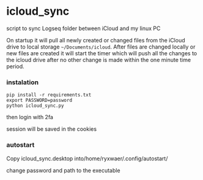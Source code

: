 # icloud_sync
script to sync Logseq folder between iCloud and my linux PC

On startup it will pull all newly created or changed files from the iCloud drive to local storage `~/Documents/icloud`.
After files are changed locally or new files are created it will start the timer which will push all the changes to the icloud drive after no other change is made within the one minute time period.

### instalation
```
pip install -r requirements.txt
export PASSWORD=password
python icloud_sync.py
```
then login with 2fa

session will be saved in the cookies

### autostart
Copy icloud_sync.desktop into/home/ryxwaer/.config/autostart/

change password and path to the executable
